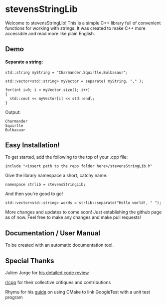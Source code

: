 # stevensStringLib

Welcome to stevensStringLib! This is a simple C++ library full of convenient functions for working with strings. It was created to make C++ more accessible and read more like plain English.

## Demo
#### Separate a string:
```
std::string myString = "Charmander,Squirtle,Bulbasaur";

std::vector<std::string> myVector = separate( myString, "," );

for(int i=0; i < myVector.size(); i++)
{
  std::cout << myVector[i] << std::endl;
}
```
Output:
```
Charmander
Squirtle
Bulbasaur
```





## Easy Installation!

To get started, add the following to the top of your .cpp file:

`include "<insert path to the repo folder here>/stevensStringLib.h"`


Give the library namespace a short, catchy name:

`namespace strlib = stevensStringLib;`


And then you're good to go!

`std::vector<std::string> words = strlib::separate("Hello world!, " ");`


More changes and updates to come soon! Just establishing the github page as of now. Feel free to make any changes and make pull requests!

## Documentation / User Manual
To be created with an automatic documentation tool.


## Special Thanks

Julien Jorge for [his detailed code review][1]

[r/cpp][2] for their collective critiques and contributions

Rhymu for his [guide][3] on using CMake to link GoogleTest with a unit test program 



[1]: https://julien.jorge.st/posts/en/so-you-asked-for-feedback-stevensstringlib/

[2]: https://www.reddit.com/r/cpp/comments/18hlkgd/working_on_an_easytouse_c_string_library/

[3]: https://www.youtube.com/watch?v=Lp1ifh9TuFI